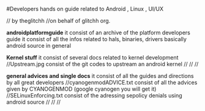 #Developers hands on guide related to Android , Linux , UI/UX

// by theglitchh
//on behalf of glitchh org.

**androidplatformguide**
it consist of an archive of the platform developers guide
it consist of all the infos related to hals, binaries, drivers basically android source in general


**Kernel stuff** 
it consist of several docs related to kernel development
//Upstream.jpg consist of the git codes to upstream an android kernel
//
//
//

**general advices and single docs**
it consist of all the guides and directions by all great developers
//cyanogenmodADVICE.txt consist of all the advices given by CYANOGENMOD (google cyanogen you will get it)
//SELinuxEnforcing.txt consist of the adressing sepolicy denials using android source
//
//
//

